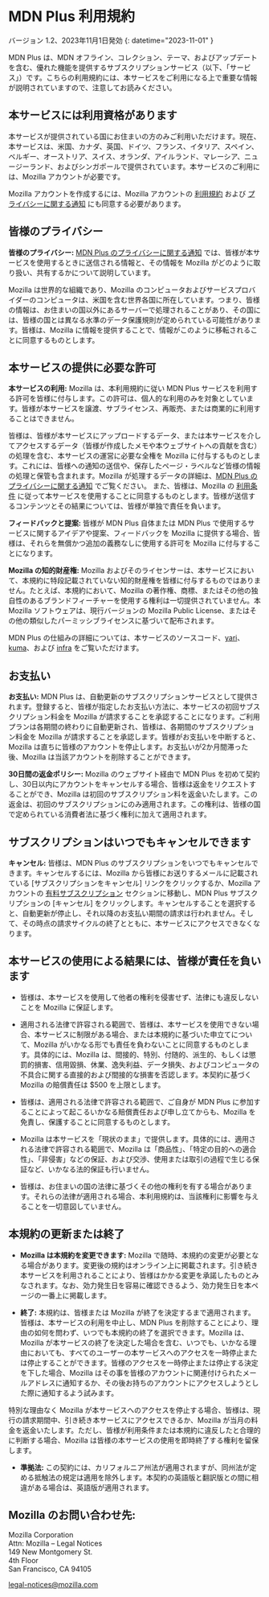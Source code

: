 ﻿# MDN Plus 利用規約

バージョン 1.2、2023年11月1日発効
{: datetime="2023-11-01" }

MDN Plus は、MDN オフライン、コレクション、テーマ、およびアップデートを含む、優れた機能を提供するサブスクリプションサービス（以下、「サービス」）です。こちらの利用規約には、本サービスをご利用になる上で重要な情報が説明されていますので、注意してお読みください。

## 本サービスには利用資格があります

本サービスが提供されている国にお住まいの方のみご利用いただけます。現在、本サービスは、米国、カナダ、英国、ドイツ、フランス、イタリア、スペイン、ベルギー、オーストリア、スイス、オランダ、アイルランド、マレーシア、ニュージーランド、およびシンガポールで提供されています。本サービスのご利用には、Mozilla アカウントが必要です。

Mozilla アカウントを作成するには、Mozilla アカウントの [利用規約](https://www.mozilla.org/about/legal/terms/services/) および [プライバシーに関する通知](https://www.mozilla.org/privacy/mozilla-accounts/) にも同意する必要があります。

## 皆様のプライバシー

__皆様のプライバシー:__ [MDN Plus のプライバシーに関する通知](https://www.mozilla.org/privacy/mdn-plus/) では、皆様が本サービスを使用するときに送信される情報と、その情報を Mozilla がどのように取り扱い、共有するかについて説明しています。

Mozilla は世界的な組織であり、Mozilla のコンピュータおよびサービスプロバイダーのコンピュータは、米国を含む世界各国に所在しています。つまり、皆様の情報は、お住まいの国以外にあるサーバーで処理されることがあり、その国には、皆様の国とは異なる水準のデータ保護規則が定められている可能性があります。皆様は、Mozilla に情報を提供することで、情報がこのように移転されることに同意するものとします。

## 本サービスの提供に必要な許可

__本サービスの利用:__ Mozilla は、本利用規約に従い MDN Plus サービスを利用する許可を皆様に付与します。この許可は、個人的な利用のみを対象としています。皆様が本サービスを譲渡、サブライセンス、再販売、または商業的に利用することはできません。

皆様は、皆様が本サービスにアップロードするデータ、または本サービスを介してアクセスするデータ（皆様が作成したメモや本ウェブサイトへの貢献を含む）の処理を含む、本サービスの運営に必要な全権を Mozilla に付与するものとします。これには、皆様への通知の送信や、保存したページ・ラベルなど皆様の情報の処理と保管も含まれます。Mozilla が処理するデータの詳細は、[MDN Plus のプライバシーに関する通知](https://www.mozilla.org/privacy/mdn-plus/) でご覧ください。
また、皆様は、Mozilla の [利用条件](https://www.mozilla.org/about/legal/acceptable-use/) に従って本サービスを使用することに同意するものとします。皆様が送信するコンテンツとその結果については、皆様が単独で責任を負います。

__フィードバックと提案:__ 皆様が MDN Plus 自体または MDN Plus で使用するサービスに関するアイデアや提案、フィードバックを Mozilla に提供する場合、皆様は、それらを無償かつ追加の義務なしに使用する許可を Mozilla に付与することになります。

__Mozilla の知的財産権:__ Mozilla およびそのライセンサーは、本サービスにおいて、本規約に特段記載されていない知的財産権を皆様に付与するものではありません。たとえば、本規約において、Mozilla の著作権、商標、またはその他の独自性のあるブランドフィーチャーを使用する権利は一切提供されていません。本 Mozilla ソフトウェアは、現行バージョンの Mozilla Public License、またはその他の類似したパーミッシブライセンスに基づいて配布されます。

MDN Plus の仕組みの詳細については、本サービスのソースコード、[yari](https://github.com/mdn/yari)、[kuma](https://github.com/mdn/kuma)、および [infra](https://github.com/mdn/infra) をご覧いただけます。 

## お支払い

__お支払い:__ MDN Plus は、自動更新のサブスクリプションサービスとして提供されます。登録すると、皆様が指定したお支払い方法に、本サービスの初回サブスクリプション料金を Mozilla が請求することを承認することになります。ご利用プランは各期間の終わりに自動更新され、皆様は、各期間のサブスクリプション料金を Mozilla が請求することを承認します。皆様がお支払いを中断すると、Mozilla は直ちに皆様のアカウントを停止します。お支払いが2か月間滞った後、Mozilla は当該アカウントを削除することができます。

__30日間の返金ポリシー:__ Mozilla のウェブサイト経由で MDN Plus を初めて契約し、30日以内にアカウントをキャンセルする場合、皆様は返金をリクエストすることができ、Mozilla は初回のサブスクリプション料を返金いたします。この返金は、初回のサブスクリプションにのみ適用されます。この権利は、皆様の国で定められている消費者法に基づく権利に加えて適用されます。

## サブスクリプションはいつでもキャンセルできます

__キャンセル:__ 皆様は、MDN Plus のサブスクリプションをいつでもキャンセルできます。キャンセルするには、Mozilla から皆様にお送りするメールに記載されている [サブスクリプションをキャンセル] リンクをクリックするか、Mozilla アカウントの [有料サブスクリプション](https://subscriptions.firefox.com) セクションに移動し、MDN Plus サブスクリプションの [キャンセル] をクリックします。キャンセルすることを選択すると、自動更新が停止し、それ以降のお支払い期間の請求は行われません。そして、その時点の請求サイクルの終了とともに、本サービスにアクセスできなくなります。

## 本サービスの使用による結果には、皆様が責任を負います

* 皆様は、本サービスを使用して他者の権利を侵害せず、法律にも違反しないことを Mozilla に保証します。

* 適用される法律で許容される範囲で、皆様は、本サービスを使用できない場合、本サービスに制限がある場合、または本規約に基づいた申立てについて、Mozilla がいかなる形でも責任を負わないことに同意するものとします。具体的には、Mozilla は、間接的、特別、付随的、派生的、もしくは懲罰的損害、信用毀損、休業、逸失利益、データ損失、およびコンピュータの不具合に関する直接的および間接的な損害を否認します。本契約に基づく Mozilla の賠償責任は $500 を上限とします。

* 皆様は、適用される法律で許容される範囲で、ご自身が MDN Plus に参加することによって起こるいかなる賠償責任および申し立てからも、Mozilla を免責し、保護することに同意するものとします。

* Mozilla は本サービスを「現状のまま」で提供します。具体的には、適用される法律で許容される範囲で、Mozilla は「商品性」、「特定の目的への適合性」、「非侵害」などの保証、および交渉、使用または取引の過程で生じる保証など、いかなる法的保証も行いません。

* 皆様は、お住まいの国の法律に基づくその他の権利を有する場合があります。それらの法律が適用される場合、本利用規約は、当該権利に影響を与えることを一切意図していません。

## 本規約の更新または終了

* __Mozilla は本規約を変更できます:__ Mozilla で随時、本規約の変更が必要となる場合があります。変更後の規約はオンライン上に掲載されます。引き続き本サービスを利用されることにより、皆様はかかる変更を承諾したものとみなされます。なお、効力発生日を容易に確認できるよう、効力発生日を本ページの一番上に掲載します。

* __終了:__ 本規約は、皆様または Mozilla が終了を決定するまで適用されます。皆様は、本サービスの利用を中止し、MDN Plus を削除することにより、理由の如何を問わず、いつでも本規約の終了を選択できます。Mozilla は、Mozilla が本サービスの終了を決定した場合を含む、いつでも、いかなる理由においても、すべてのユーザーの本サービスへのアクセスを一時停止または停止することができます。皆様のアクセスを一時停止または停止する決定を下した場合、Mozilla はその事を皆様のアカウントに関連付けられたメールアドレスに通知するか、その後お持ちのアカウントにアクセスしようとした際に通知するよう試みます。

特別な理由なく Mozilla が本サービスへのアクセスを停止する場合、皆様は、現行の請求期間中、引き続き本サービスにアクセスできるか、Mozilla が当月の料金を返金いたします。ただし、皆様が利用条件または本規約に違反したと合理的に判断する場合、Mozilla は皆様の本サービスの使用を即時終了する権利を留保します。

* __準拠法:__ この契約には、カリフォルニア州法が適用されますが、同州法が定める抵触法の規定は適用を除外します。本契約の英語版と翻訳版との間に相違がある場合は、英語版が適用されます。

## Mozilla のお問い合わせ先:

Mozilla Corporation  
Attn: Mozilla – Legal Notices  
149 New Montgomery St.  
4th Floor  
San Francisco, CA 94105 

legal-notices@mozilla.com